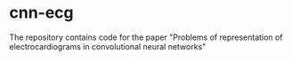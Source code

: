 # cnn-ecg
The repository contains code for the paper "Problems of representation of electrocardiograms in convolutional neural networks"
 
